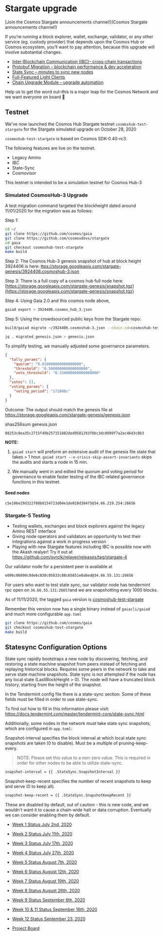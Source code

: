 # Stargate upgrade

[Join the Cosmos Stargate announcements channel!](Cosmos Stargate announcements channel!)

If you’re running a block explorer, wallet, exchange, validator, or any other service (eg. custody provider) that depends upon the Cosmos Hub or Cosmos ecosystem, you’ll want to pay attention, because this upgrade will involve substantial changes.

- [Inter-Blockchain Communication (IBC)– cross-chain transactions](https://figment.network/resources/cosmos-stargate-upgrade-overview/#ibc)
- [Protobuf Migration – blockchain performance & dev acceleration](https://figment.network/resources/cosmos-stargate-upgrade-overview/#proto)
- [State Sync – minutes to sync new nodes](https://figment.network/resources/cosmos-stargate-upgrade-overview/#sync)
- [Full-Featured Light Clients](https://figment.network/resources/cosmos-stargate-upgrade-overview/#light)
- [Chain Upgrade Module – upgrade automation](https://figment.network/resources/cosmos-stargate-upgrade-overview/#upgrade)

Help us to get the word out–this is a major leap for the Cosmos Network and we want everyone on board 🚀

## Testnet

We've now launched the Cosmos Hub Stargate testnet `cosmoshub-test-stargate` for the Stargate simulated upgrade on October 28, 2020

`cosmoshub-test-stargate` is based on Cosmos SDK-0.40-rc3.

The following features are live on the testnet.

- Legacy Amino
- IBC
- State-Sync
- Cosmovisor

This testnet is intended to be a simulation testnet for Cosmos Hub-3

### Simulated CosmosHub-3 Upgrade

A test migration command targeted the blockheight dated around 11/01/2020 for the migration was as follows:

Step 1:

```bash
cd ~/
git clone https://github.com/cosmos/gaia
git clone https://github.com/cosmosdevs/stargate
cd gaia
git checkout cosmoshub-test-stargate
make build
```

Step 2: The Cosmos Hub-3 genesis snapshot of hub at block height 3924406 is here: [ttps://storage.googleapis.com/stargate-genesis/3924406.cosmoshub-3.json](ttps://storage.googleapis.com/stargate-genesis/3924406.cosmoshub-3.json)

Step 3: There is a full copy of a cosmos hub full node here: [https://storage.googleapis.com/stargate-genesis/snapshot.tgz](https://storage.googleapis.com/stargate-genesis/snapshot.tgz)

Step 4: Using Gaia 2.0 and this cosmos node above,

```bash
gaiad export > 3924406.cosmos_hub_3.json
```

Step 5: Using the crowdsourced public keys from the Stargate repo:

```bash
build/gaiad migrate ~/3924406.cosmoshub-3.json --chain-id=cosmoshub-test-stargate-c --initial-height 3924407 --replacement-cons-keys ~/stargate/validator_replacement.json > migrated_genesis.json

jq . migrated_genesis.json > genesis.json
```

To simplify testing, we manually adjusted some governance parameters.

```json
{
  "tally_params": {
    "quorum": "0.010000000000000000",
    "threshold": "0.500000000000000000",
    "veto_threshold": "0.334000000000000000"
  },
  "votes": [],
  "voting_params": {
    "voting_period": "172800s"
  }
}
```

Outcome: The output should match the genesis file at https://storage.googleapis.com/stargate-genesis/genesis.json

shas256sum genesis.json

`08253c8ea35c2715f49b257151882ded9581293f8bc3dc8099f7a2ac46d3c8b3`

**NOTE:**

1. `gaiad start` will preform an extensive audit of the genesis file state that takes > 1 hour. `gaiad start --x-crisis-skip-assert-invariants` skips the audits and starts a node in 15 min.

2. We manually went in and edited the quorum and voting period for governance to enable faster testing of the IBC related governance functions in this testnet.

#### Seed nodes

`c5e186e29d322788b8154723d04e1de018d38475@34.66.219.254:26656`

### Stargate-5 Testing

- Testing wallets, exchanges and block explorers against the legacy Amino REST interface
- Giving node operators and validators an opportunity to test their integrations against a work in progress version
- Playing with new Stargate features including IBC is possible now with the Akash realyer! Try it out at https://github.com/ovrclk/relayer/releases/tag/stargate-4

Our validator node for a persistent peer is available at

```bash
e096c06890c8de6c030c05833c88c65651e0abed@34.66.55.131:26656
```

For users who want to test state sync, our validator node has tendermint rpc open on `34.66.55.131:26657`and we are snapshotting every 1000 blocks.

As of 11/11/2020, the tagged `gaia` version is [cosmoshub-test-stargate](https://github.com/cosmos/gaia/tree/cosmoshub-test-stargate)

Remember this version now has a single binary instead of `gaiacli/gaiad` and much more configurable `app.toml`

```bash
git clone https://github.com/cosmos/gaia
git checkout cosmoshub-test-stargate
make build
```

## Statesync Configuration Options

State sync rapidly bootstraps a new node by discovering, fetching, and restoring a state machine snapshot from peers instead of fetching and replaying historical blocks. Requires some peers in the network to take and serve state machine snapshots. State sync is not attempted if the node has any local state (LastBlockHeight > 0). The node will have a truncated block history, starting from the height of the snapshot.

In the Tendermint config file there is a state-sync section. Some of these fields must be filled in order to use state-sync.

To find out how to fill in this information please visit: <https://docs.tendermint.com/master/tendermint-core/state-sync.html>

Additionally, some nodes in the network must take state sync snapshots, which are configured in `app.toml`:

Snapshot-interval specifies the block interval at which local state sync snapshots are taken (0 to disable). Must be a multiple of pruning-keep-every.

> NOTE: Please set this value to a non-zero value. This is required in order for other nodes to be able to utilize state-sync.

```bash
snapshot-interval = {{ .StateSync.SnapshotInterval }}
```

Snapshot-keep-recent specifies the number of recent snapshots to keep and serve (0 to keep all).

```bash
snapshot-keep-recent = {{ .StateSync.SnapshotKeepRecent }}
```

These are disabled by default, out of caution - this is new code, and we wouldn't want it to cause a chain-wide halt or data corruption. Eventually we can consider enabling them by default.

- [Week 1 Status July 2nd, 2020](week1.md)
- [Week 2 Status July 11th, 2020](week2.md)
- [Week 3 Status July 17th, 2020](week3.md)
- [Week 4 Status July 27th, 2020](week4.md)
- [Week 5 Status August 7th, 2020](week5.md)
- [Week 6 Status August 12th, 2020](week6.md)
- [Week 7 Status August 19th, 2020](week7.md)
- [Week 8 Status August 26th, 2020](week8.md)
- [Week 9 Status September 6th, 2020](week9.md)
- [Week 10 & 11 Status September 16th, 2020](week10_11.md)
- [Week 12 Status September 23, 2020](week12.md)

- [Project Board](https://github.com/orgs/cosmosdevs/projects/1)
